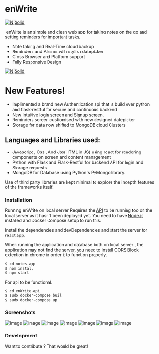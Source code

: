 # enWrite

[![N|Solid](https://res.cloudinary.com/srvraj311/image/upload/v1626325102/Main_2_hu5xxl.png)](https://srvraj311.github.io)

[![]()]()
enWrite is an simple and clean web app for taking notes on the go and setting reminders for important tasks.

- Note taking and Real-Time cloud backup
- Reminders and Alarms with stylish datepicker
- Cross Browser and Platform support
- Fully Responsive Design

[![N|Solid](https://res.cloudinary.com/srvraj311/image/upload/v1626325103/git_icon_1_ytmt5o.png)]()

# New Features!

- Implimented a brand new Authentication api that is build over python and flask-restful for secure and continuous backend
- New intuitive login screen and Signup screen.
- Reminders screen custiomised with new designed datepicker
- Storage for data now shifted to MongoDB cloud Clusters

## Languages and Libraries used:

- Javascript , Css , And Jsx(HTML in JS) using react for rendering components on screen and content management
- Python with Flask and Flask-Restful for backend API for login and Storage requests
- MongoDB for Database using Python's PyMongo library.

Use of third party libraries are kept minimal to explore the indepth features of the frameworks itself.


### Installation

Running enWrite on local server Requires the [API](https://github.com/srvraj311/enWrite-Authentication-api) to be running too on the local server as it hasn't been deployed yet.
You need to have [Node.js](https://nodejs.org/) installed and Docker Compose setup to run this.

Install the dependencies and devDependencies and start the server for react app.

When running the application and database both on local server , the application may not find the server, you need to install CORS Block extention in chrome in order it to function properly.

```sh
$ cd notes-app
$ npm install
$ npm start
```

For api to be functional.

```sh
$ cd enWrite-api
$ sudo docker-compose buil
$ sudo docker-compose up
```

### Screenshots
![image](https://res.cloudinary.com/srvraj311/image/upload/v1626325667/Screenshot_20210715_103559_rb8dse.png)
![image](https://res.cloudinary.com/srvraj311/image/upload/v1626325667/Screenshot_20210715_103617_rngg7b.png)
![image](https://res.cloudinary.com/srvraj311/image/upload/v1626325667/Screenshot_20210715_103637_pajhfp.png)
![image](https://res.cloudinary.com/srvraj311/image/upload/v1626325667/Screenshot_20210715_103649_ubdhbg.png)
![image](https://res.cloudinary.com/srvraj311/image/upload/v1626325667/Screenshot_20210715_103641_tniq8i.png)
![image](https://res.cloudinary.com/dvmsk482x/image/upload/v1623922656/Screenshot_20210617_150128_yrlgci.png)
![image](https://res.cloudinary.com/dvmsk482x/image/upload/v1623922656/Screenshot_20210617_150532_rufjtx.png)

### Development

Want to contribute ? That would be great!
